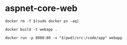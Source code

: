 # aspnet-core-web

```docker rm -f $(sudo docker ps -aq)```

```docker build -t webapp .```

```docker run -p 8080:80 -v "$(pwd)/src:/code/app" webapp```
